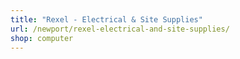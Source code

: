 ```yaml
---
title: "Rexel - Electrical & Site Supplies"
url: /newport/rexel-electrical-and-site-supplies/
shop: computer
---
```

